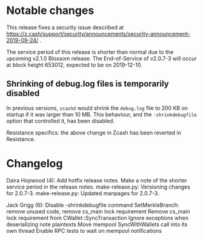 Notable changes
===============

This release fixes a security issue described at
https://z.cash/support/security/announcements/security-announcement-2019-09-24/ .

The service period of this release is shorter than normal due to the upcoming
v2.1.0 Blossom release. The End-of-Service of v2.0.7-3 will occur at block height
653012, expected to be on 2019-12-10.


Shrinking of debug.log files is temporarily disabled
----------------------------------------------------

In previous versions, `zcashd` would shrink the `debug.log` file to 200 KB on
startup if it was larger than 10 MB. This behaviour, and the `-shrinkdebugfile`
option that controlled it, has been disabled.

Resistance specifics: the above change in Zcash has been reverted in Resistance.

Changelog
=========

Daira Hopwood (4):
      Add hotfix release notes.
      Make a note of the shorter service period in the release notes.
      make-release.py: Versioning changes for 2.0.7-3.
      make-release.py: Updated manpages for 2.0.7-3.

Jack Grigg (6):
      Disable -shrinkdebugfile command
      SetMerkleBranch: remove unused code, remove cs_main lock requirement
      Remove cs_main lock requirement from CWallet::SyncTransaction
      Ignore exceptions when deserializing note plaintexts
      Move mempool SyncWithWallets call into its own thread
      Enable RPC tests to wait on mempool notifications

